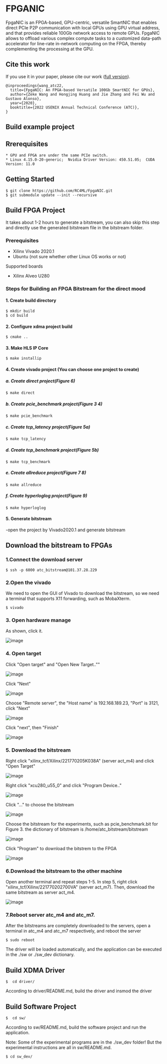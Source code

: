 # FPGANIC
FpgaNIC is an FPGA-based, GPU-centric, versatile SmartNIC that enables direct PCIe P2P communication with local GPUs using GPU virtual address, and that provides reliable 100Gb network access to remote GPUs.
FpgaNIC allows to offload various complex compute tasks to a customized data-path accelerator for line-rate in-network computing on the FPGA, thereby complementing the processing at the GPU. 



## Cite this work
If you use it in your paper, please cite our work ([full version](https://www.usenix.org/conference/atc22/presentation/wang-zeke)).
```
@inproceedings{wang_atc22,
  title={FpgaNIC: An FPGA-based Versatile 100Gb SmartNIC for GPUs},
  author={Zeke Wang and Hongjing Huang and Jie Zhang and Fei Wu and Gustavo Alonso},
  year={2020},
  booktitle={2022 USENIX Annual Technical Conference (ATC)},
}
```



## Build example project

## Rrerequisites

```
* GPU and FPGA are under the same PCIe switch.
* Linux 4.15.0-20-generic;  Nvidia Driver Version: 450.51.05;  CUDA Version: 11.0
```

## Getting Started
```
$ git clone https://github.com/RC4ML/FpgaNIC.git
$ git submodule update --init --recursive
```

## Build FPGA Project 

It takes about 1-2 hours to generate a bitstream, you can also skip this step and directly use the generated bitstream file in the bitstream folder.

### Prerequisites

- Xilinx Vivado 2020.1
- Ubuntu (not sure whether other Linux OS works or not)

Supported boards 
- Xilinx Alveo U280

### Steps for Building an FPGA Bitstream for the direct mood

#### 1. Create build directory
```
$ mkdir build
$ cd build
```

#### 2. Configure xdma project build
```
$ cmake ..

```

#### 3. Make HLS IP Core
```
$ make installip
```

#### 4. Create vivado project (You can choose one project to create)

##### a. Create direct project(Figure 6)
```
$ make direct
```
##### b. Create pcie_benchmark project(Figure 3 4)
```
$ make pcie_benchmark
```
##### c. Create tcp_latency project(Figure 5a)
```
$ make tcp_latency
```
##### d. Create tcp_benchmark project(Figure 5b)
```
$ make tcp_benchmark
```
##### e. Create allreduce project(Figure 7 8)
```
$ make allreduce
```
##### f. Create hyperloglog project(Figure 9)
```
$ make hyperloglog
```



#### 5. Generate bitstream

-open the project by Vivado2020.1 and generate bitstream

## Download the bitstream to FPGAs

### 1.Connect the download server
```
$ ssh -p 6000 atc_bitstream@101.37.28.229
```

### 2.Open the vivado

We need to open the GUI of Vivado to download the bitstream, so we need a terminal that supports X11 forwarding, such as MobaXterm.

```
$ vivado
```
### 3. Open hardware manage

As shown, click it.

![image](https://github.com/RC4ML/FpgaNIC/blob/gpu_hll/img/openhw.jpg)

### 4. Open target

Click "Open target" and "Open New Target..""

![image](https://github.com/RC4ML/FpgaNIC/blob/gpu_hll/img/opentar.jpg)

Click "Next"

![image](https://github.com/RC4ML/FpgaNIC/blob/gpu_hll/img/opentar1.jpg)

Choose "Remote server", the "Host name" is 192.168.189.23, "Port" is 3121, click "Next"

![image](https://github.com/RC4ML/FpgaNIC/blob/gpu_hll/img/opentar2.jpg)

Click "next", then "Finish"

![image](https://github.com/RC4ML/FpgaNIC/blob/gpu_hll/img/opentar3.jpg)

### 5. Download the bitstream

Right click "xilinx_tcf/Xilinx/221770205K038A" (server act_m4) and click "Open Target"

![image](https://github.com/RC4ML/FpgaNIC/blob/gpu_hll/img/downbit1.jpg)

Right click "xcu280_u55_0" and click "Program Device.."

![image](https://github.com/RC4ML/FpgaNIC/blob/gpu_hll/img/downbit2.jpg)

Click "..." to choose the bitstream

![image](https://github.com/RC4ML/FpgaNIC/blob/gpu_hll/img/downbit3.jpg)

Choose the bitstream for the experiments, such as pcie_benchmark.bit for Figure 3. the dictionary of bitstream is /home/atc_bitstream/bitstream

![image](https://github.com/RC4ML/FpgaNIC/blob/gpu_hll/img/opentar5.jpg)

Click "Program" to download the bitstrem to the FPGA

![image](https://github.com/RC4ML/FpgaNIC/blob/gpu_hll/img/downbit4.jpg)

### 6.Download the bitstream to the other machine

Open another terminal and repeat steps 1-5. In step 5, right click "xilinx_tcf/Xilinx/221770202700VA" (server act_m7). Then, download the same bitstream as server act_m4.

![image](https://github.com/RC4ML/FpgaNIC/blob/gpu_hll/img/opentar6.jpg)

### 7.Reboot server atc_m4 and atc_m7.

After the bitstreams are completely downloaded to the servers, open a terminal in atc_m4 and atc_m7 respectively, and reboot the server
```
$ sudo reboot
```

The driver will be loaded automatically, and the application can be executed in the ./sw or ./sw_dev dictionary.


## Build XDMA Driver
```
$  cd driver/
```

According to driver/README.md, build the driver and insmod the driver

## Build Software Project
```
$  cd sw/
```

According to sw/README.md, build the software project and run the application. 

Note: Some of the experimental programs are in the ./sw_dev folder! But the experimental instructions are all in sw/README.md.
```
$ cd sw_dev/
```

